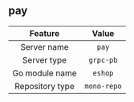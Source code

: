 ## pay

| Feature             | Value          |
| :----------------: | :-----------: |
| Server name      |  `pay`   |
| Server type        |  `grpc-pb`   |
| Go module name |  `eshop`  |
| Repository type   |  `mono-repo`  |

